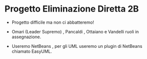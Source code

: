 # Progetto Eliminazione Diretta 2B

* Progetto difficile ma non ci abbatteremo!

* Omari (Leader Supremo) , Pancaldi , Ottaiano e Vandelli ruoli in assegnazione.

* Useremo NetBeans , per gli UML useremo un plugin di NetBeans chiamato EasyUML.
